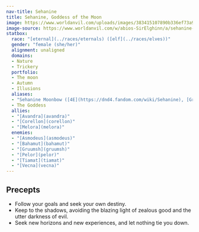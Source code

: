 ```yaml
---
nav-title: Sehanine
title: Sehanine, Goddess of the Moon
image: https://www.worldanvil.com/uploads/images/383415107890b336ef73a9263553b858.jpg
image-source: https://www.worldanvil.com/w/abios-SirElghinn/a/sehanine-moonbow-article
statbox:
  race: "[eternal](../races/eternals) ([elf](../races/elves))"
  gender: "female (she/her)"
  alignment: unaligned
  domains:
  - Nature
  - Trickery
  portfolio:
  - The moon
  - Autumn
  - Illusions
  aliases:
  - "Sehanine Moonbow ([4E](https://dnd4.fandom.com/wiki/Sehanine), [Greyhawk](https://greyhawkonline.com/greyhawkwiki/Sehanine_Moonbow))"
  - The Goddess
  allies:
  - "[Avandra](avandra)"
  - "[Corellon](corellon)"
  - "[Melora](melora)"
  enemies:
  - "[Asmodeus](asmodeus)"
  - "[Bahamut](bahamut)"
  - "[Gruumsh](gruumsh)"
  - "[Pelor](pelor)"
  - "[Tiamat](tiamat)"
  - "[Vecna](vecna)"
---
```




## Precepts

* Follow your goals and seek your own destiny.
* Keep to the shadows, avoiding the blazing light of zealous good and the utter darkness of evil.
* Seek new horizons and new experiences, and let nothing tie you down.
